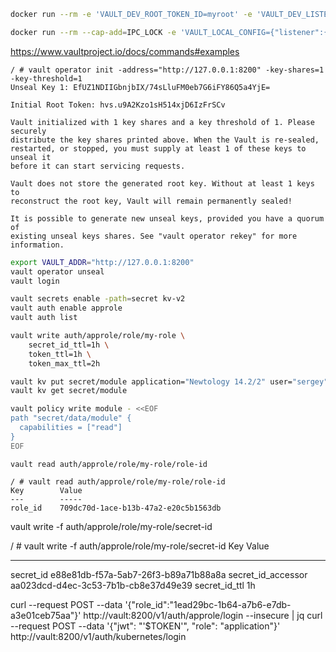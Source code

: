 ```bash
docker run --rm -e 'VAULT_DEV_ROOT_TOKEN_ID=myroot' -e 'VAULT_DEV_LISTEN_ADDRESS=0.0.0.0:1234' -p 1234:1234 vault
```

```bash
docker run --rm --cap-add=IPC_LOCK -e 'VAULT_LOCAL_CONFIG={"listener":{"tcp":{"address":"0.0.0.0:8200","tls_disable":1}},"storage":{"file":{"path":"/tmp/foobar"}},"ui":true}' -p 8200:8200 vault server
```

https://www.vaultproject.io/docs/commands#examples

```console
/ # vault operator init -address="http://127.0.0.1:8200" -key-shares=1 -key-threshold=1
Unseal Key 1: EfUZ1NDIIGbnjbIX/74sLluFM0eb7G6iFY86Q5a4YjE=

Initial Root Token: hvs.u9A2Kzo1sH514xjD6IzFrSCv

Vault initialized with 1 key shares and a key threshold of 1. Please securely
distribute the key shares printed above. When the Vault is re-sealed,
restarted, or stopped, you must supply at least 1 of these keys to unseal it
before it can start servicing requests.

Vault does not store the generated root key. Without at least 1 keys to
reconstruct the root key, Vault will remain permanently sealed!

It is possible to generate new unseal keys, provided you have a quorum of
existing unseal keys shares. See "vault operator rekey" for more information.

```
```bash
export VAULT_ADDR="http://127.0.0.1:8200"
vault operator unseal
vault login
```

```bash
vault secrets enable -path=secret kv-v2
vault auth enable approle
vault auth list

vault write auth/approle/role/my-role \
    secret_id_ttl=1h \
    token_ttl=1h \
    token_max_ttl=2h
```
```bash
vault kv put secret/module application="Newtology 14.2/2" user="sergey" password="111password111"
vault kv get secret/module
```
```bash
vault policy write module - <<EOF
path "secret/data/module" {
  capabilities = ["read"]
}
EOF
```
```
vault read auth/approle/role/my-role/role-id

/ # vault read auth/approle/role/my-role/role-id
Key        Value
---        -----
role_id    709dc70d-1ace-b13b-47a2-e20c5b1563db
```

vault write -f auth/approle/role/my-role/secret-id

/ # vault write -f auth/approle/role/my-role/secret-id
Key                   Value
---                   -----
secret_id             e88e81db-f57a-5ab7-26f3-b89a71b88a8a
secret_id_accessor    aa023dcd-d4ec-3c53-7b1b-cb8e37d49e39
secret_id_ttl         1h

curl --request POST --data '{"role_id":"1ead29bc-1b64-a7b6-e7db-a3e01ceb75aa"}' http://vault:8200/v1/auth/approle/login --insecure | jq
curl --request POST --data '{"jwt": "'$TOKEN'", "role": "application"}' http://vault:8200/v1/auth/kubernetes/login